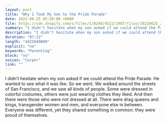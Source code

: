 ```yaml
---
layout: post
title: "Why I Took My Son to the Pride Parade"
date: 2022-06-25 05:20:00 +0800
file: https://cdn.shopify.com/s/files/1/0248/4522/1987/files/20220625_2.mp3?v=1656164897
summary: "I didn’t hesitate when my son asked if we could attend the Pride Parade. He wanted to see what it was like. So we went. We walked around the streets of San Francisco, and we saw all kinds of people. Some were dressed in colorful costumes, others were just wearing clothes they liked. And then there were those who were not dressed at all. There were drag queens and kings, transgender women and men, and everyone else in between. Everyone was different, yet they shared something in common: they were proud of themselves."
description: "I didn’t hesitate when my son asked if we could attend the Pride Parade. He wanted to see what it was like. So we went. We walked around the streets of San Francisco, and we saw all kinds of people. Some were dressed in colorful costumes, others were just wearing clothes they liked. And then there were those who were not dressed at all. There were drag queens and kings, transgender women and men, and everyone else in between. Everyone was different, yet they shared something in common: they were proud of themselves."
duration: "07:22"
length: "4425840000"
explicit: "no"
keywords: "Parenting"
block: "no"
voices: "Carper"
link: ""
---
```


I didn’t hesitate when my son asked if we could attend the Pride Parade. He wanted to see what it was like. So we went. We walked around the streets of San Francisco, and we saw all kinds of people. Some were dressed in colorful costumes, others were just wearing clothes they liked. And then there were those who were not dressed at all. There were drag queens and kings, transgender women and men, and everyone else in between. Everyone was different, yet they shared something in common: they were proud of themselves.

